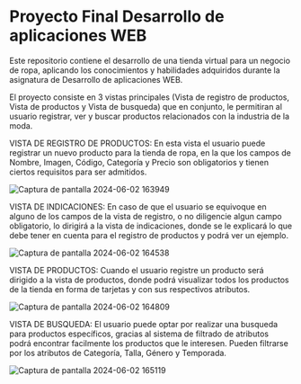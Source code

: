 # Proyecto Final Desarrollo de aplicaciones WEB
Este repositorio contiene el desarrollo de una tienda virtual para un negocio de ropa, aplicando los conocimientos y habilidades adquiridos durante la asignatura de Desarrollo de aplicaciones WEB.

El proyecto consiste en 3 vistas principales (Vista de registro de productos, Vista de productos y Vista de busqueda) que en conjunto, le permitiran al usuario registrar, ver y buscar productos relacionados con la industria de la moda.

VISTA DE REGISTRO DE PRODUCTOS: En esta vista el usuario puede registrar un nuevo producto para la tienda de ropa, en la que los campos de Nombre, Imagen, Código, Categoría y Precio son obligatorios y tienen ciertos requisitos para ser admitidos.

![Captura de pantalla 2024-06-02 163949](https://github.com/Jujo-GC/Proyecto-final-desarrollo-web/assets/162654885/1854e09c-9bec-4fa0-8c2a-e74afa22e07e)

VISTA DE INDICACIONES: En caso de que el usuario se equivoque en alguno de los campos de la vista de registro, o no diligencie algun campo obligatorio, lo dirigirá a la vista de indicaciones, donde se le explicará lo que debe tener en cuenta para el registro de productos y podrá ver un ejemplo.

![Captura de pantalla 2024-06-02 164538](https://github.com/Jujo-GC/Proyecto-final-desarrollo-web/assets/162654885/ce946c54-396c-4563-8873-eedb5899032f)

VISTA DE PRODUCTOS: Cuando el usuario registre un producto será dirigido a la vista de productos, donde podrá visualizar todos los productos de la tienda en forma de tarjetas y con sus respectivos atributos.

![Captura de pantalla 2024-06-02 164809](https://github.com/Jujo-GC/Proyecto-final-desarrollo-web/assets/162654885/7d27435d-64fe-42ca-9a7d-7145501255fb)

VISTA DE BUSQUEDA: El usuario puede optar por realizar una busqueda para productos específicos, gracias al sistema de filtrado de atributos podrá encontrar facilmente los productos que le interesen. Pueden filtrarse por los atributos de Categoría, Talla, Género y Temporada.

![Captura de pantalla 2024-06-02 165119](https://github.com/Jujo-GC/Proyecto-final-desarrollo-web/assets/162654885/536d682a-fbb7-4495-a07b-7bfaa8b81958)
